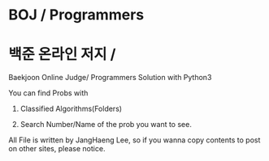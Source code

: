 # BOJ / Programmers
# 백준 온라인 저지 / 

Baekjoon Online Judge/ Programmers Solution with Python3

You can find Probs with 

1. Classified Algorithms(Folders)

2. Search Number/Name of the prob you want to see.

All File is written by JangHaeng Lee, so if you wanna copy contents to post on other sites, please notice.
